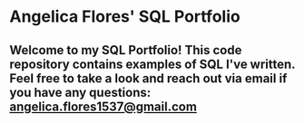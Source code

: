 # Angelica Flores' SQL Portfolio

## Welcome to my SQL Portfolio! This code repository contains examples of SQL I've written. Feel free to take a look and reach out via email if you have any questions: angelica.flores1537@gmail.com 
